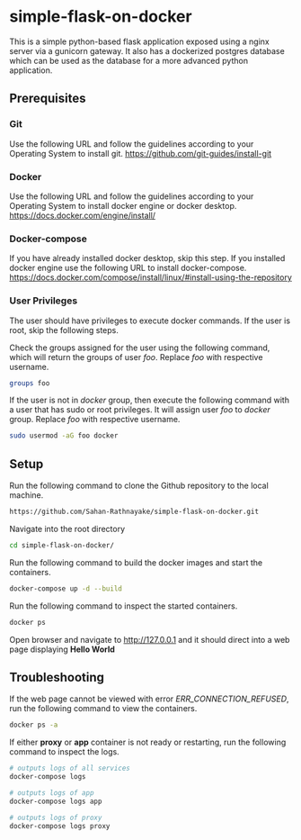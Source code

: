 # simple-flask-on-docker

This is a simple python-based flask application exposed using a nginx server via a gunicorn gateway. It also has a dockerized postgres database which can be used as the database for a more advanced python application.

## Prerequisites

### Git
Use the following URL and follow the guidelines according to your Operating System to install git.
https://github.com/git-guides/install-git

### Docker

Use the following URL and follow the guidelines according to your Operating System to install docker engine or docker desktop.
https://docs.docker.com/engine/install/

### Docker-compose

If you have already installed docker desktop, skip this step. If you installed docker engine use the following URL to install docker-compose.
https://docs.docker.com/compose/install/linux/#install-using-the-repository

### User Privileges

The user should have privileges to execute docker commands. If the user is root, skip the following steps.

Check the groups assigned for the user using the following command, which will return the groups of user *foo*. Replace *foo* with respective username.
```bash
groups foo
```

If the user is not in *docker* group, then execute the following command with a user that has sudo or root privileges. It will assign user *foo* to *docker* group. Replace *foo* with respective username.
```bash
sudo usermod -aG foo docker
```

## Setup

Run the following command to clone the Github repository to the local machine.
```bash
https://github.com/Sahan-Rathnayake/simple-flask-on-docker.git
```
Navigate into the root directory
```bash
cd simple-flask-on-docker/
```
Run the following command to build the docker images and start the containers.
```bash
docker-compose up -d --build
```

Run the following command to inspect the started containers.
```bash
docker ps
```

Open browser and navigate to http://127.0.0.1 and it should direct into a web page displaying **Hello World**

## Troubleshooting

If the web page cannot be viewed with error *ERR_CONNECTION_REFUSED*, run the following command to view the containers.
```bash
docker ps -a
```

If either **proxy** or **app** container is not ready or restarting, run the following command to inspect the logs.
```bash
# outputs logs of all services
docker-compose logs

# outputs logs of app
docker-compose logs app

# outputs logs of proxy
docker-compose logs proxy
```